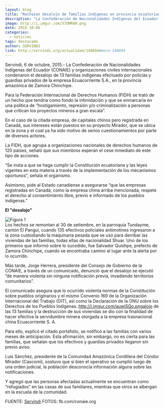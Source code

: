 ```yaml
---
layout: blog
title: "Rechazan desalojo de familias indígenas en provincia ecuatoriana Zamora Chinchipe"
description: "La Confederación de Nacionalidades Indígenas del Ecuador (CONAIE) y organizaciones civiles internacionales condenaron el desalojo de 13 familias indígenas efectuado por policías y guardias privados de la empresa Ecuacorriente S.A., en la provincia amazónica de Zamora Chinchipe."
image: http://i.imgur.com/57OMR08.png
date: 2015-10-06
categories:
  - noticias
tags: destacado
author: SERVINDI
link: http://servindi.org/actualidad/140894#more-140894
---
```


Servindi, 6 de octubre, 2015.- La Confederación de Nacionalidades Indígenas del Ecuador (CONAIE) y organizaciones civiles internacionales condenaron el desalojo de 13 familias indígenas efectuado por policías y guardias privados de la empresa Ecuacorriente S.A., en la provincia amazónica de Zamora Chinchipe.

Para la Federación Internacional de Derechos Humanos (FIDH) se trató de un hecho que tendría como fondo la intimidación y que se enmarcaría en una política de “hostigamiento, represión y/o criminalización a personas que critican los proyectos mineros a gran escala”.

En el caso de la citada empresa, de capitales chinos pero registrada en Canadá, sus intereses están puestos en su proyecto Mirador, que se ubica en la zona y el cual ya ha sido motivo de serios cuestionamientos por parte de diversos actores.

La FIDH, que agrupa a organizaciones nacionales de derechos humanos de 120 países, señaló que sus miembros esperan el cese inmediato de este tipo de acciones.

“Se insta a que se haga cumplir la Constitución ecuatoriana y las leyes vigentes en esta materia a través de la implementación de los mecanismos oportunos”, señala el organismo.

Asimismo, pide al Estado canadiense a asegurarse “que las empresas registradas en Canadá, como la empresa china arriba mencionada, respete el derecho al consentimiento libre, previo e informado de los pueblos indígenas.”

<b>El "desalojo”</b>

<div class="pull-left img-content">
  <img alt="Figura 1" class="img-responsive" src="http://i.imgur.com/RNAb2wa.png">
</div>
Los hechos se remontan al 30 de setiembre, en la parroquia Tundayme, cantón El Pangui, cuando 135 efectivos policiales antimotines ingresaron a la zona custodiando la maquinaria pesada que se usó para derribar las viviendas de las familias, todas ellas de nacionalidad Shuar.
Uno de los primeros que informó sobre lo sucedido, fue Salvador Quishpe, prefecto de Zamora Chinchipe, cuando se encontraba camino al lugar ante la alerta por lo ocurrido.

Más tarde, Jorge Herrera, presidente del Consejo de Gobierno de la CONAIE, a través de un comunicado, denunció que el desalojo se ejecutó “de manera violenta sin ninguna notificación previa, invadiendo territorios comunitarios”.

El comunicado asegura que lo ocurrido violenta normas de la Constitución sobre pueblos originarios y el mismo Convenio 169 de la Organización Internacional del Trabajo (OIT), así como la Declaración de la ONU sobre los Derechos de los Pueblos Indígenas.
http://i.imgur.com/auwiSQo.pngalojo de las 13 familias y la destrucción de sus viviendas se dio con la finalidad de hacer efectiva la servidumbre minera otorgada a la empresa trasnacional china Ecuacorriente S. A.

Para ello, explicó el citado portafolio, se notificó a las familias con varios meses de anticipación. Esta afirmación, sin embargo, no es cierta para las familias, que señalan que los efectivos y guardias privados llegaron sin previo aviso.

Luis Sánchez, presidente de la Comunidad Amazónica Cordillera del Cóndor Mirador (Cascomi), sostuvo que si bien el operativo se cumplió luego de una orden judicial, la población desconocía información alguna sobre las notificaciones.

Y agregó que las personas afectadas actualmente se encuentran como “refugiados” en las casas de sus familiares, mientras que otros se albergan en la escuela de la comunidad.

FUENTE: [Servindi](http://servindi.org/actualidad/140894#more-140894)
FOTOS: fb.com/conaie.org
